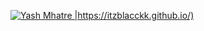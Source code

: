 [<img src="https://raw.githubusercontent.com/itzblacckk/itzblacckk/blob/main/myrepo.gif" alt="Yash Mhatre |https://itzblacckk.github.io/)" title="Yash Mhatre!!|https://itzblacckk.github.io/)"/>](https://itzblacckk.github.io/)



